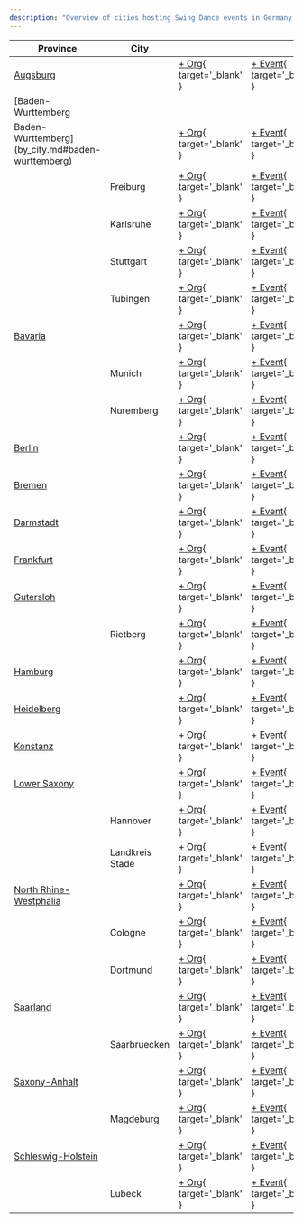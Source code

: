 ```yaml
---
description: "Overview of cities hosting Swing Dance events in Germany."
---
```


| Province | City | | |
| --- | --- | --- | --- |
| [Augsburg](by_city.md#augsburg) | | [+ Org](https://github.com/swingdance/orgs/issues/new?assignees=&labels=add+org&projects=&template=02-add_entity.yml&title=%5Bde_DE%5D%20%3CName%3E&region=de_DE&province=Augsburg&city=Augsburg){ target='_blank' } | [+ Event](https://github.com/swingdance/events/issues/new?assignees=&labels=add+event&projects=&template=02-add_entity.yml&title=%5B2024%2Fde_DE%5D%20%3CName%3E&region=de_DE&province=Augsburg&city=Augsburg&org_id=&date_starts=2024-&date_ends=2024-){ target='_blank' } |
| [Baden-Wurttemberg
Baden-Wurttemberg](by_city.md#baden-wurttemberg) | | [+ Org](https://github.com/swingdance/orgs/issues/new?assignees=&labels=add+org&projects=&template=02-add_entity.yml&title=%5Bde_DE%5D%20%3CName%3E&region=de_DE&province=Baden-Wurttemberg&city=){ target='_blank' } | [+ Event](https://github.com/swingdance/events/issues/new?assignees=&labels=add+event&projects=&template=02-add_entity.yml&title=%5B2024%2Fde_DE%5D%20%3CName%3E&region=de_DE&province=Baden-Wurttemberg&city=&org_id=&date_starts=2024-&date_ends=2024-){ target='_blank' } |
| | Freiburg | [+ Org](https://github.com/swingdance/orgs/issues/new?assignees=&labels=add+org&projects=&template=02-add_entity.yml&title=%5Bde_DE%5D%20%3CName%3E&region=de_DE&province=Baden-Wurttemberg&city=Freiburg){ target='_blank' } | [+ Event](https://github.com/swingdance/events/issues/new?assignees=&labels=add+event&projects=&template=02-add_entity.yml&title=%5B2024%2Fde_DE%5D%20%3CName%3E&region=de_DE&province=Baden-Wurttemberg&city=Freiburg&org_id=&date_starts=2024-&date_ends=2024-){ target='_blank' } |
| | Karlsruhe | [+ Org](https://github.com/swingdance/orgs/issues/new?assignees=&labels=add+org&projects=&template=02-add_entity.yml&title=%5Bde_DE%5D%20%3CName%3E&region=de_DE&province=Baden-Wurttemberg&city=Karlsruhe){ target='_blank' } | [+ Event](https://github.com/swingdance/events/issues/new?assignees=&labels=add+event&projects=&template=02-add_entity.yml&title=%5B2024%2Fde_DE%5D%20%3CName%3E&region=de_DE&province=Baden-Wurttemberg&city=Karlsruhe&org_id=&date_starts=2024-&date_ends=2024-){ target='_blank' } |
| | Stuttgart | [+ Org](https://github.com/swingdance/orgs/issues/new?assignees=&labels=add+org&projects=&template=02-add_entity.yml&title=%5Bde_DE%5D%20%3CName%3E&region=de_DE&province=Baden-Wurttemberg&city=Stuttgart){ target='_blank' } | [+ Event](https://github.com/swingdance/events/issues/new?assignees=&labels=add+event&projects=&template=02-add_entity.yml&title=%5B2024%2Fde_DE%5D%20%3CName%3E&region=de_DE&province=Baden-Wurttemberg&city=Stuttgart&org_id=&date_starts=2024-&date_ends=2024-){ target='_blank' } |
| | Tubingen | [+ Org](https://github.com/swingdance/orgs/issues/new?assignees=&labels=add+org&projects=&template=02-add_entity.yml&title=%5Bde_DE%5D%20%3CName%3E&region=de_DE&province=Baden-Wurttemberg&city=Tubingen){ target='_blank' } | [+ Event](https://github.com/swingdance/events/issues/new?assignees=&labels=add+event&projects=&template=02-add_entity.yml&title=%5B2024%2Fde_DE%5D%20%3CName%3E&region=de_DE&province=Baden-Wurttemberg&city=Tubingen&org_id=&date_starts=2024-&date_ends=2024-){ target='_blank' } |
| [Bavaria](by_city.md#bavaria) | | [+ Org](https://github.com/swingdance/orgs/issues/new?assignees=&labels=add+org&projects=&template=02-add_entity.yml&title=%5Bde_DE%5D%20%3CName%3E&region=de_DE&province=Bavaria&city=){ target='_blank' } | [+ Event](https://github.com/swingdance/events/issues/new?assignees=&labels=add+event&projects=&template=02-add_entity.yml&title=%5B2024%2Fde_DE%5D%20%3CName%3E&region=de_DE&province=Bavaria&city=&org_id=&date_starts=2024-&date_ends=2024-){ target='_blank' } |
| | Munich | [+ Org](https://github.com/swingdance/orgs/issues/new?assignees=&labels=add+org&projects=&template=02-add_entity.yml&title=%5Bde_DE%5D%20%3CName%3E&region=de_DE&province=Bavaria&city=Munich){ target='_blank' } | [+ Event](https://github.com/swingdance/events/issues/new?assignees=&labels=add+event&projects=&template=02-add_entity.yml&title=%5B2024%2Fde_DE%5D%20%3CName%3E&region=de_DE&province=Bavaria&city=Munich&org_id=&date_starts=2024-&date_ends=2024-){ target='_blank' } |
| | Nuremberg | [+ Org](https://github.com/swingdance/orgs/issues/new?assignees=&labels=add+org&projects=&template=02-add_entity.yml&title=%5Bde_DE%5D%20%3CName%3E&region=de_DE&province=Bavaria&city=Nuremberg){ target='_blank' } | [+ Event](https://github.com/swingdance/events/issues/new?assignees=&labels=add+event&projects=&template=02-add_entity.yml&title=%5B2024%2Fde_DE%5D%20%3CName%3E&region=de_DE&province=Bavaria&city=Nuremberg&org_id=&date_starts=2024-&date_ends=2024-){ target='_blank' } |
| [Berlin](by_city.md#berlin) | | [+ Org](https://github.com/swingdance/orgs/issues/new?assignees=&labels=add+org&projects=&template=02-add_entity.yml&title=%5Bde_DE%5D%20%3CName%3E&region=de_DE&province=Berlin&city=Berlin){ target='_blank' } | [+ Event](https://github.com/swingdance/events/issues/new?assignees=&labels=add+event&projects=&template=02-add_entity.yml&title=%5B2024%2Fde_DE%5D%20%3CName%3E&region=de_DE&province=Berlin&city=Berlin&org_id=&date_starts=2024-&date_ends=2024-){ target='_blank' } |
| [Bremen](by_city.md#bremen) | | [+ Org](https://github.com/swingdance/orgs/issues/new?assignees=&labels=add+org&projects=&template=02-add_entity.yml&title=%5Bde_DE%5D%20%3CName%3E&region=de_DE&province=Bremen&city=Bremen){ target='_blank' } | [+ Event](https://github.com/swingdance/events/issues/new?assignees=&labels=add+event&projects=&template=02-add_entity.yml&title=%5B2024%2Fde_DE%5D%20%3CName%3E&region=de_DE&province=Bremen&city=Bremen&org_id=&date_starts=2024-&date_ends=2024-){ target='_blank' } |
| [Darmstadt](by_city.md#darmstadt) | | [+ Org](https://github.com/swingdance/orgs/issues/new?assignees=&labels=add+org&projects=&template=02-add_entity.yml&title=%5Bde_DE%5D%20%3CName%3E&region=de_DE&province=Darmstadt&city=Darmstadt){ target='_blank' } | [+ Event](https://github.com/swingdance/events/issues/new?assignees=&labels=add+event&projects=&template=02-add_entity.yml&title=%5B2024%2Fde_DE%5D%20%3CName%3E&region=de_DE&province=Darmstadt&city=Darmstadt&org_id=&date_starts=2024-&date_ends=2024-){ target='_blank' } |
| [Frankfurt](by_city.md#frankfurt) | | [+ Org](https://github.com/swingdance/orgs/issues/new?assignees=&labels=add+org&projects=&template=02-add_entity.yml&title=%5Bde_DE%5D%20%3CName%3E&region=de_DE&province=Frankfurt&city=Frankfurt){ target='_blank' } | [+ Event](https://github.com/swingdance/events/issues/new?assignees=&labels=add+event&projects=&template=02-add_entity.yml&title=%5B2024%2Fde_DE%5D%20%3CName%3E&region=de_DE&province=Frankfurt&city=Frankfurt&org_id=&date_starts=2024-&date_ends=2024-){ target='_blank' } |
| [Gutersloh](by_city.md#gutersloh) | | [+ Org](https://github.com/swingdance/orgs/issues/new?assignees=&labels=add+org&projects=&template=02-add_entity.yml&title=%5Bde_DE%5D%20%3CName%3E&region=de_DE&province=Gutersloh&city=){ target='_blank' } | [+ Event](https://github.com/swingdance/events/issues/new?assignees=&labels=add+event&projects=&template=02-add_entity.yml&title=%5B2024%2Fde_DE%5D%20%3CName%3E&region=de_DE&province=Gutersloh&city=&org_id=&date_starts=2024-&date_ends=2024-){ target='_blank' } |
| | Rietberg | [+ Org](https://github.com/swingdance/orgs/issues/new?assignees=&labels=add+org&projects=&template=02-add_entity.yml&title=%5Bde_DE%5D%20%3CName%3E&region=de_DE&province=Gutersloh&city=Rietberg){ target='_blank' } | [+ Event](https://github.com/swingdance/events/issues/new?assignees=&labels=add+event&projects=&template=02-add_entity.yml&title=%5B2024%2Fde_DE%5D%20%3CName%3E&region=de_DE&province=Gutersloh&city=Rietberg&org_id=&date_starts=2024-&date_ends=2024-){ target='_blank' } |
| [Hamburg](by_city.md#hamburg) | | [+ Org](https://github.com/swingdance/orgs/issues/new?assignees=&labels=add+org&projects=&template=02-add_entity.yml&title=%5Bde_DE%5D%20%3CName%3E&region=de_DE&province=Hamburg&city=Hamburg){ target='_blank' } | [+ Event](https://github.com/swingdance/events/issues/new?assignees=&labels=add+event&projects=&template=02-add_entity.yml&title=%5B2024%2Fde_DE%5D%20%3CName%3E&region=de_DE&province=Hamburg&city=Hamburg&org_id=&date_starts=2024-&date_ends=2024-){ target='_blank' } |
| [Heidelberg](by_city.md#heidelberg) | | [+ Org](https://github.com/swingdance/orgs/issues/new?assignees=&labels=add+org&projects=&template=02-add_entity.yml&title=%5Bde_DE%5D%20%3CName%3E&region=de_DE&province=Heidelberg&city=Heidelberg){ target='_blank' } | [+ Event](https://github.com/swingdance/events/issues/new?assignees=&labels=add+event&projects=&template=02-add_entity.yml&title=%5B2024%2Fde_DE%5D%20%3CName%3E&region=de_DE&province=Heidelberg&city=Heidelberg&org_id=&date_starts=2024-&date_ends=2024-){ target='_blank' } |
| [Konstanz](by_city.md#konstanz) | | [+ Org](https://github.com/swingdance/orgs/issues/new?assignees=&labels=add+org&projects=&template=02-add_entity.yml&title=%5Bde_DE%5D%20%3CName%3E&region=de_DE&province=Konstanz&city=Konstanz){ target='_blank' } | [+ Event](https://github.com/swingdance/events/issues/new?assignees=&labels=add+event&projects=&template=02-add_entity.yml&title=%5B2024%2Fde_DE%5D%20%3CName%3E&region=de_DE&province=Konstanz&city=Konstanz&org_id=&date_starts=2024-&date_ends=2024-){ target='_blank' } |
| [Lower Saxony](by_city.md#lower-saxony) | | [+ Org](https://github.com/swingdance/orgs/issues/new?assignees=&labels=add+org&projects=&template=02-add_entity.yml&title=%5Bde_DE%5D%20%3CName%3E&region=de_DE&province=Lower%20Saxony&city=){ target='_blank' } | [+ Event](https://github.com/swingdance/events/issues/new?assignees=&labels=add+event&projects=&template=02-add_entity.yml&title=%5B2024%2Fde_DE%5D%20%3CName%3E&region=de_DE&province=Lower%20Saxony&city=&org_id=&date_starts=2024-&date_ends=2024-){ target='_blank' } |
| | Hannover | [+ Org](https://github.com/swingdance/orgs/issues/new?assignees=&labels=add+org&projects=&template=02-add_entity.yml&title=%5Bde_DE%5D%20%3CName%3E&region=de_DE&province=Lower%20Saxony&city=Hannover){ target='_blank' } | [+ Event](https://github.com/swingdance/events/issues/new?assignees=&labels=add+event&projects=&template=02-add_entity.yml&title=%5B2024%2Fde_DE%5D%20%3CName%3E&region=de_DE&province=Lower%20Saxony&city=Hannover&org_id=&date_starts=2024-&date_ends=2024-){ target='_blank' } |
| | Landkreis Stade | [+ Org](https://github.com/swingdance/orgs/issues/new?assignees=&labels=add+org&projects=&template=02-add_entity.yml&title=%5Bde_DE%5D%20%3CName%3E&region=de_DE&province=Lower%20Saxony&city=Landkreis%20Stade){ target='_blank' } | [+ Event](https://github.com/swingdance/events/issues/new?assignees=&labels=add+event&projects=&template=02-add_entity.yml&title=%5B2024%2Fde_DE%5D%20%3CName%3E&region=de_DE&province=Lower%20Saxony&city=Landkreis%20Stade&org_id=&date_starts=2024-&date_ends=2024-){ target='_blank' } |
| [North Rhine-Westphalia](by_city.md#north-rhine-westphalia) | | [+ Org](https://github.com/swingdance/orgs/issues/new?assignees=&labels=add+org&projects=&template=02-add_entity.yml&title=%5Bde_DE%5D%20%3CName%3E&region=de_DE&province=North%20Rhine-Westphalia&city=){ target='_blank' } | [+ Event](https://github.com/swingdance/events/issues/new?assignees=&labels=add+event&projects=&template=02-add_entity.yml&title=%5B2024%2Fde_DE%5D%20%3CName%3E&region=de_DE&province=North%20Rhine-Westphalia&city=&org_id=&date_starts=2024-&date_ends=2024-){ target='_blank' } |
| | Cologne | [+ Org](https://github.com/swingdance/orgs/issues/new?assignees=&labels=add+org&projects=&template=02-add_entity.yml&title=%5Bde_DE%5D%20%3CName%3E&region=de_DE&province=North%20Rhine-Westphalia&city=Cologne){ target='_blank' } | [+ Event](https://github.com/swingdance/events/issues/new?assignees=&labels=add+event&projects=&template=02-add_entity.yml&title=%5B2024%2Fde_DE%5D%20%3CName%3E&region=de_DE&province=North%20Rhine-Westphalia&city=Cologne&org_id=&date_starts=2024-&date_ends=2024-){ target='_blank' } |
| | Dortmund | [+ Org](https://github.com/swingdance/orgs/issues/new?assignees=&labels=add+org&projects=&template=02-add_entity.yml&title=%5Bde_DE%5D%20%3CName%3E&region=de_DE&province=North%20Rhine-Westphalia&city=Dortmund){ target='_blank' } | [+ Event](https://github.com/swingdance/events/issues/new?assignees=&labels=add+event&projects=&template=02-add_entity.yml&title=%5B2024%2Fde_DE%5D%20%3CName%3E&region=de_DE&province=North%20Rhine-Westphalia&city=Dortmund&org_id=&date_starts=2024-&date_ends=2024-){ target='_blank' } |
| [Saarland](by_city.md#saarland) | | [+ Org](https://github.com/swingdance/orgs/issues/new?assignees=&labels=add+org&projects=&template=02-add_entity.yml&title=%5Bde_DE%5D%20%3CName%3E&region=de_DE&province=Saarland&city=){ target='_blank' } | [+ Event](https://github.com/swingdance/events/issues/new?assignees=&labels=add+event&projects=&template=02-add_entity.yml&title=%5B2024%2Fde_DE%5D%20%3CName%3E&region=de_DE&province=Saarland&city=&org_id=&date_starts=2024-&date_ends=2024-){ target='_blank' } |
| | Saarbruecken | [+ Org](https://github.com/swingdance/orgs/issues/new?assignees=&labels=add+org&projects=&template=02-add_entity.yml&title=%5Bde_DE%5D%20%3CName%3E&region=de_DE&province=Saarland&city=Saarbruecken){ target='_blank' } | [+ Event](https://github.com/swingdance/events/issues/new?assignees=&labels=add+event&projects=&template=02-add_entity.yml&title=%5B2024%2Fde_DE%5D%20%3CName%3E&region=de_DE&province=Saarland&city=Saarbruecken&org_id=&date_starts=2024-&date_ends=2024-){ target='_blank' } |
| [Saxony-Anhalt](by_city.md#saxony-anhalt) | | [+ Org](https://github.com/swingdance/orgs/issues/new?assignees=&labels=add+org&projects=&template=02-add_entity.yml&title=%5Bde_DE%5D%20%3CName%3E&region=de_DE&province=Saxony-Anhalt&city=){ target='_blank' } | [+ Event](https://github.com/swingdance/events/issues/new?assignees=&labels=add+event&projects=&template=02-add_entity.yml&title=%5B2024%2Fde_DE%5D%20%3CName%3E&region=de_DE&province=Saxony-Anhalt&city=&org_id=&date_starts=2024-&date_ends=2024-){ target='_blank' } |
| | Magdeburg | [+ Org](https://github.com/swingdance/orgs/issues/new?assignees=&labels=add+org&projects=&template=02-add_entity.yml&title=%5Bde_DE%5D%20%3CName%3E&region=de_DE&province=Saxony-Anhalt&city=Magdeburg){ target='_blank' } | [+ Event](https://github.com/swingdance/events/issues/new?assignees=&labels=add+event&projects=&template=02-add_entity.yml&title=%5B2024%2Fde_DE%5D%20%3CName%3E&region=de_DE&province=Saxony-Anhalt&city=Magdeburg&org_id=&date_starts=2024-&date_ends=2024-){ target='_blank' } |
| [Schleswig-Holstein](by_city.md#schleswig-holstein) | | [+ Org](https://github.com/swingdance/orgs/issues/new?assignees=&labels=add+org&projects=&template=02-add_entity.yml&title=%5Bde_DE%5D%20%3CName%3E&region=de_DE&province=Schleswig-Holstein&city=){ target='_blank' } | [+ Event](https://github.com/swingdance/events/issues/new?assignees=&labels=add+event&projects=&template=02-add_entity.yml&title=%5B2024%2Fde_DE%5D%20%3CName%3E&region=de_DE&province=Schleswig-Holstein&city=&org_id=&date_starts=2024-&date_ends=2024-){ target='_blank' } |
| | Lubeck | [+ Org](https://github.com/swingdance/orgs/issues/new?assignees=&labels=add+org&projects=&template=02-add_entity.yml&title=%5Bde_DE%5D%20%3CName%3E&region=de_DE&province=Schleswig-Holstein&city=Lubeck){ target='_blank' } | [+ Event](https://github.com/swingdance/events/issues/new?assignees=&labels=add+event&projects=&template=02-add_entity.yml&title=%5B2024%2Fde_DE%5D%20%3CName%3E&region=de_DE&province=Schleswig-Holstein&city=Lubeck&org_id=&date_starts=2024-&date_ends=2024-){ target='_blank' } |

